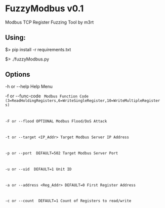 # FuzzyModbus v0.1
Modbus TCP Register Fuzzing Tool by m3rt

## Using:
  $> pip install -r requirements.txt
  
  $> ./fuzzyModbus.py <OPTIONS>
  
## Options
-h or --help	Help Menu

-f or --func-code <Code> Modbus Function Code
  (3=ReadHoldingRegisters,6=WriteSingleRegister,10=WriteMultipleRegisters)

-F or --flood	OPTIONAL Modbus Flood/DoS Attack

-t or --target <IP_Addr>	Target Modbus Server IP Address

-p or --port <Port>	DEFAULT=502 Target Modbus Server Port

-u or --uid <UID>	DEFAULT=1 Unit ID

-a or --address <Reg_Addr>	DEFAULT=0 First Register Address

-c or --count <Count>	DEFAULT=1 Count of Registers to read/write 

